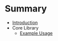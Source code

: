 # Summary

* [Introduction](README.md)
* Core Library
  * [Example Usage](src/core/00-example-usage.md)
